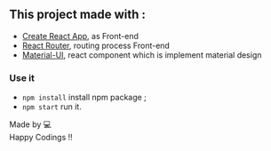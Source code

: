 
## This project made with :

* [Create React App](https://github.com/facebookincubator/create-react-app), as Front-end 
* [React Router](https://github.com/ReactTraining/react-router),  routing process Front-end
* [Material-UI](https://github.com/ReactTraining/react-router), react component which is implement material design


### Use it

* `npm install` install npm package ;
* `npm start` run it.

Made by :computer:
 <br>
Happy Codings !!

<!--## Table of Contents-->

